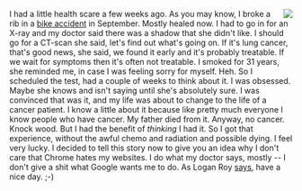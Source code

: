 <img src="http://scripting.com/images/2019/12/03/doctor.png" border="0" align="right">I had a little health scare a few weeks ago. As you may know, I broke a rib in a <a href="http://scripting.com/2019/10/17.html#a125931">bike accident</a> in September. Mostly healed now. I had to go in for an X-ray and my doctor said there was a shadow that she didn't like. I should go for a CT-scan she said, let's find out what's going on. If it's lung cancer, that's good news, she said, we found it early and it's probably treatable. If we wait for symptoms then it's often not treatable. I smoked for 31 years, she reminded me, in case I was feeling sorry for myself. Heh. So I scheduled the test, had a couple of weeks to think about it. I was obsessed. Maybe she knows and isn't saying until she's absolutely sure. I was convinced that was it, and my life was about to change to the life of a cancer patient. I know a little about it because like pretty much everyone I know people who have cancer. My father died from it. Anyway, no cancer. Knock wood. But I had the benefit of <i>thinking</i> I had it. So I got that experience, without the awful chemo and radiation and possible dying. I feel very lucky. I decided to tell this story now to give you an idea why I don't care that Chrome hates my websites. I do what my doctor says, mostly -- I don't give a shit what Google wants me to do. As Logan Roy <a href="https://uproxx.com/tv/succession-hbo-f-ck-off-breakdown/">says</a>, have a nice day. ;-)
